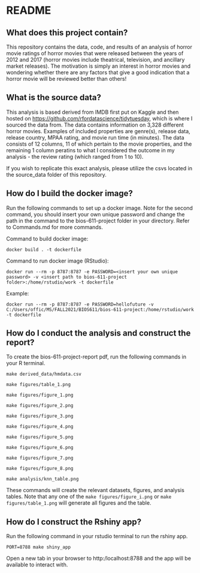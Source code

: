 # README

## What does this project contain?
This repository contains the data, code, and results of an analysis of horror movie ratings of horror movies that were released between the years of 2012 and 2017 (horror movies include theatrical, television, and ancillary market releases). The motivation is simply an interest in horror movies and wondering whether there are any factors that give a good indication that a horror movie will be reviewed better than others!

## What is the source data?
This analysis is based derived from IMDB first put on Kaggle and then hosted on https://github.com/rfordatascience/tidytuesday, which is where I sourced the data from. The data contains information on 3,328 different horror movies. Examples of included properties are genre(s), release data, release country, MPAA rating, and movie run time (in minutes). The data consists of 12 columns, 11 of which pertain to the movie properties, and the remaining 1 column peratins to what I considered the outcome in my analysis - the review rating (which ranged from 1 to 10).

If you wish to replicate this exact analysis, please utilize the csvs located in the source_data folder of this repository.

## How do I build the docker image?
Run the following commands to set up a docker image. Note for the second command, you should insert your own unique password and change the path in the command to the bios-611-project folder in your directory. Refer to Commands.md for more commands.

Command to build docker image:

``docker build . -t dockerfile``

Command to run docker image (RStudio):

``docker run --rm -p 8787:8787 -e PASSWORD=<insert your own unique password> -v <insert path to bios-611-project folder>:/home/rstudio/work -t dockerfile``

Example:

``docker run --rm -p 8787:8787 -e PASSWORD=hellofuture -v C:/Users/offic/MS/FALL2021/BIOS611/bios-611-project:/home/rstudio/work -t dockerfile``

## How do I conduct the analysis and construct the report?
To create the bios-611-project-report pdf, run the following commands in your R terminal.

``make derived_data/hmdata.csv``

``make figures/table_1.png``

``make figures/figure_1.png``

``make figures/figure_2.png``

``make figures/figure_3.png``

``make figures/figure_4.png``

``make figures/figure_5.png``

``make figures/figure_6.png``

``make figures/figure_7.png``

``make figures/figure_8.png``

``make analysis/knn_table.png``

These commands will create the relevant datasets, figures, and analysis tables. Note that any one of the ``make figures/figure_i.png`` or  ``make figures/table_1.png`` will generate all figures and the table.

## How do I construct the Rshiny app?

Run the following command in your rstudio terminal to run the rshiny app.

``PORT=8788 make shiny_app``

Open a new tab in your browser to http:/localhost:8788 and the app will be available to interact with.

